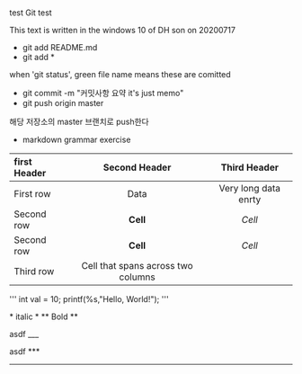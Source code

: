 #
test
Git test

This text is written in the windows 10 of DH son on 20200717

* git add README.md
* git add *

when 'git status', green file name means these are comitted
* git commit -m "커밋사항 요약 it's just memo"
* git push origin master

해당 저장소의 master 브랜치로 push한다

* markdown grammar exercise


| first Header | Second Header | Third Header         |
| :----------- | :-----------: | :-------------------:|
| First row    | Data          | Very long data enrty |
| Second row            | **Cell**      | *Cell*              |
| Second row    | **Cell**      | *Cell*               |
| Third row     | Cell that spans across two columns  ||

''' 
int val = 10;
printf(%s,"Hello, World!");
'''

\* italic \*
\*\*  Bold \*\*

asdf
\_\_\_

asdf
\*\*\*

---
